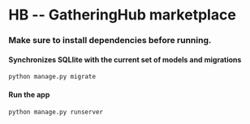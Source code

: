 # HB -- GatheringHub marketplace
### Make sure to install dependencies before running.
#### Synchronizes SQLlite with the current set of models and migrations
```
python manage.py migrate
```
#### Run the app
```
python manage.py runserver
```
